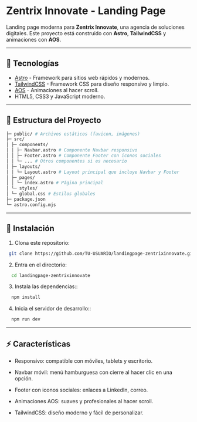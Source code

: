 # Zentrix Innovate - Landing Page

Landing page moderna para **Zentrix Innovate**, una agencia de soluciones digitales. Este proyecto está construido con **Astro**, **TailwindCSS** y animaciones con **AOS**.

---

## 🧱 Tecnologías

- [Astro](https://astro.build/) - Framework para sitios web rápidos y modernos.
- [TailwindCSS](https://tailwindcss.com/) - Framework CSS para diseño responsivo y limpio.
- [AOS](https://michalsnik.github.io/aos/) - Animaciones al hacer scroll.
- HTML5, CSS3 y JavaScript moderno.

---

## 📂 Estructura del Proyecto

```bash
├─ public/ # Archivos estáticos (favicon, imágenes)
├─ src/
│ ├─ components/
│ │ ├─ Navbar.astro # Componente Navbar responsivo
│ │ ├─ Footer.astro # Componente Footer con iconos sociales
│ │ └─ ... # Otros componentes si es necesario
│ ├─ layouts/
│ │ └─ Layout.astro # Layout principal que incluye Navbar y Footer
│ ├─ pages/
│ │ └─ index.astro # Página principal
│ └─ styles/
│ └─ global.css # Estilos globales
├─ package.json
└─ astro.config.mjs
```

---

## 🚀 Instalación

1. Clona este repositorio:

```bash
 git clone https://github.com/TU-USUARIO/landingpage-zentrixinnovate.git
```

2. Entra en el directorio:

```bash
  cd landingpage-zentrixinnovate
```

3. Instala las dependencias::

```bash
  npm install
```

4. Inicia el servidor de desarrollo::

```bash
  npm run dev
```

---

## ⚡ Características

* Responsivo: compatible con móviles, tablets y escritorio.

* Navbar móvil: menú hamburguesa con cierre al hacer clic en una opción.

* Footer con iconos sociales: enlaces a LinkedIn, correo.

* Animaciones AOS: suaves y profesionales al hacer scroll.

* TailwindCSS: diseño moderno y fácil de personalizar.